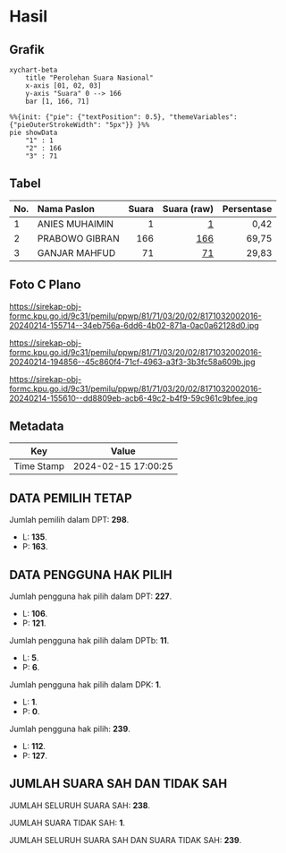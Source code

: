 # Hasil

## Grafik

```mermaid
xychart-beta
    title "Perolehan Suara Nasional"
    x-axis [01, 02, 03]
    y-axis "Suara" 0 --> 166
    bar [1, 166, 71]
```

```mermaid
%%{init: {"pie": {"textPosition": 0.5}, "themeVariables": {"pieOuterStrokeWidth": "5px"}} }%%
pie showData
    "1" : 1
    "2" : 166
    "3" : 71
```

## Tabel

| No. | Nama Paslon    | Suara | Suara (raw) | Persentase |
|:--- |:-------------- | -----:| -----------:| ----------:|
| 1   | ANIES MUHAIMIN | 1     | [1][p-1]    | 0,42       |
| 2   | PRABOWO GIBRAN | 166   | [166][p-2]  | 69,75      |
| 3   | GANJAR MAHFUD  | 71    | [71][p-3]   | 29,83      |


[p-1]: https://github.com/gigit-pemilu/pemilu-2024/blob/main/pilpres/hitung-suara/sub/81-maluku/sub/71-kota-ambon/sub/03-baguala/sub/2002-halong/sub/016-tps/sub/paslon-1.txt
[p-2]: https://github.com/gigit-pemilu/pemilu-2024/blob/main/pilpres/hitung-suara/sub/81-maluku/sub/71-kota-ambon/sub/03-baguala/sub/2002-halong/sub/016-tps/sub/paslon-2.txt
[p-3]: https://github.com/gigit-pemilu/pemilu-2024/blob/main/pilpres/hitung-suara/sub/81-maluku/sub/71-kota-ambon/sub/03-baguala/sub/2002-halong/sub/016-tps/sub/paslon-3.txt

## Foto C Plano

https://sirekap-obj-formc.kpu.go.id/9c31/pemilu/ppwp/81/71/03/20/02/8171032002016-20240214-155714--34eb756a-6dd6-4b02-871a-0ac0a62128d0.jpg

https://sirekap-obj-formc.kpu.go.id/9c31/pemilu/ppwp/81/71/03/20/02/8171032002016-20240214-194856--45c860f4-71cf-4963-a3f3-3b3fc58a609b.jpg

https://sirekap-obj-formc.kpu.go.id/9c31/pemilu/ppwp/81/71/03/20/02/8171032002016-20240214-155610--dd8809eb-acb6-49c2-b4f9-59c961c9bfee.jpg


## Metadata

| Key        | Value               |
| ---------- | ------------------- |
| Time Stamp | 2024-02-15 17:00:25 |


## DATA PEMILIH TETAP

Jumlah pemilih dalam DPT: **298**.
 * L: **135**.
 * P: **163**.

## DATA PENGGUNA HAK PILIH

Jumlah pengguna hak pilih dalam DPT: **227**.
 * L: **106**.
 * P: **121**.

Jumlah pengguna hak pilih dalam DPTb: **11**.
 * L: **5**.
 * P: **6**.

Jumlah pengguna hak pilih dalam DPK: **1**.
 * L: **1**.
 * P: **0**.

Jumlah pengguna hak pilih: **239**.
 * L: **112**.
 * P: **127**.

## JUMLAH SUARA SAH DAN TIDAK SAH

JUMLAH SELURUH SUARA SAH: **238**.

JUMLAH SUARA TIDAK SAH: **1**.

JUMLAH SELURUH SUARA SAH DAN SUARA TIDAK SAH: **239**.


